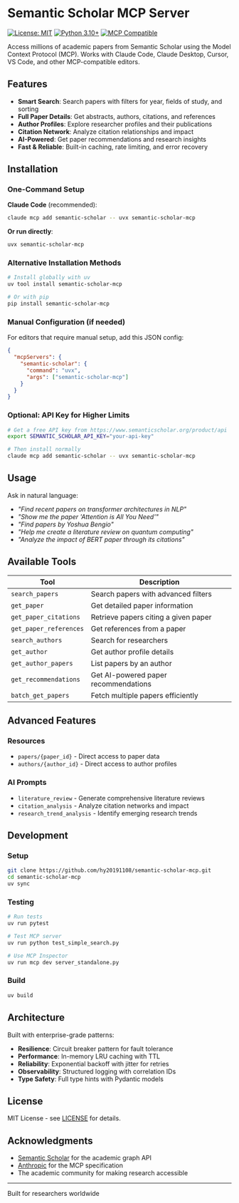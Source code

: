 # Semantic Scholar MCP Server

[![License: MIT](https://img.shields.io/badge/License-MIT-yellow.svg)](https://opensource.org/licenses/MIT)
[![Python 3.10+](https://img.shields.io/badge/python-3.10+-blue.svg)](https://www.python.org/downloads/)
[![MCP Compatible](https://img.shields.io/badge/MCP-Compatible-green.svg)](https://modelcontextprotocol.io/)

Access millions of academic papers from Semantic Scholar using the Model Context Protocol (MCP). Works with Claude Code, Claude Desktop, Cursor, VS Code, and other MCP-compatible editors.

## Features

- **Smart Search**: Search papers with filters for year, fields of study, and sorting
- **Full Paper Details**: Get abstracts, authors, citations, and references
- **Author Profiles**: Explore researcher profiles and their publications
- **Citation Network**: Analyze citation relationships and impact
- **AI-Powered**: Get paper recommendations and research insights
- **Fast & Reliable**: Built-in caching, rate limiting, and error recovery

## Installation

### One-Command Setup

**Claude Code** (recommended):
```bash
claude mcp add semantic-scholar -- uvx semantic-scholar-mcp
```

**Or run directly**:
```bash
uvx semantic-scholar-mcp
```

### Alternative Installation Methods

```bash
# Install globally with uv
uv tool install semantic-scholar-mcp

# Or with pip  
pip install semantic-scholar-mcp
```

### Manual Configuration (if needed)

For editors that require manual setup, add this JSON config:
```json
{
  "mcpServers": {
    "semantic-scholar": {
      "command": "uvx",
      "args": ["semantic-scholar-mcp"]
    }
  }
}
```

### Optional: API Key for Higher Limits

```bash
# Get a free API key from https://www.semanticscholar.org/product/api
export SEMANTIC_SCHOLAR_API_KEY="your-api-key"

# Then install normally
claude mcp add semantic-scholar -- uvx semantic-scholar-mcp
```

## Usage

Ask in natural language:
- *"Find recent papers on transformer architectures in NLP"*
- *"Show me the paper 'Attention is All You Need'"*
- *"Find papers by Yoshua Bengio"*  
- *"Help me create a literature review on quantum computing"*
- *"Analyze the impact of BERT paper through its citations"*

## Available Tools

| Tool                   | Description                          |
| ---------------------- | ------------------------------------ |
| `search_papers`        | Search papers with advanced filters  |
| `get_paper`            | Get detailed paper information       |
| `get_paper_citations`  | Retrieve papers citing a given paper |
| `get_paper_references` | Get references from a paper          |
| `search_authors`       | Search for researchers               |
| `get_author`           | Get author profile details           |
| `get_author_papers`    | List papers by an author             |
| `get_recommendations`  | Get AI-powered paper recommendations |
| `batch_get_papers`     | Fetch multiple papers efficiently    |

## Advanced Features

### Resources
- `papers/{paper_id}` - Direct access to paper data
- `authors/{author_id}` - Direct access to author profiles

### AI Prompts
- `literature_review` - Generate comprehensive literature reviews
- `citation_analysis` - Analyze citation networks and impact
- `research_trend_analysis` - Identify emerging research trends

## Development

### Setup

```bash
git clone https://github.com/hy20191108/semantic-scholar-mcp.git
cd semantic-scholar-mcp
uv sync
```

### Testing

```bash
# Run tests
uv run pytest

# Test MCP server
uv run python test_simple_search.py

# Use MCP Inspector
uv run mcp dev server_standalone.py
```

### Build

```bash
uv build
```

## Architecture

Built with enterprise-grade patterns:
- **Resilience**: Circuit breaker pattern for fault tolerance
- **Performance**: In-memory LRU caching with TTL
- **Reliability**: Exponential backoff with jitter for retries
- **Observability**: Structured logging with correlation IDs
- **Type Safety**: Full type hints with Pydantic models

## License

MIT License - see [LICENSE](LICENSE) for details.

## Acknowledgments

- [Semantic Scholar](https://www.semanticscholar.org/) for the academic graph API
- [Anthropic](https://www.anthropic.com/) for the MCP specification
- The academic community for making research accessible

---

Built for researchers worldwide